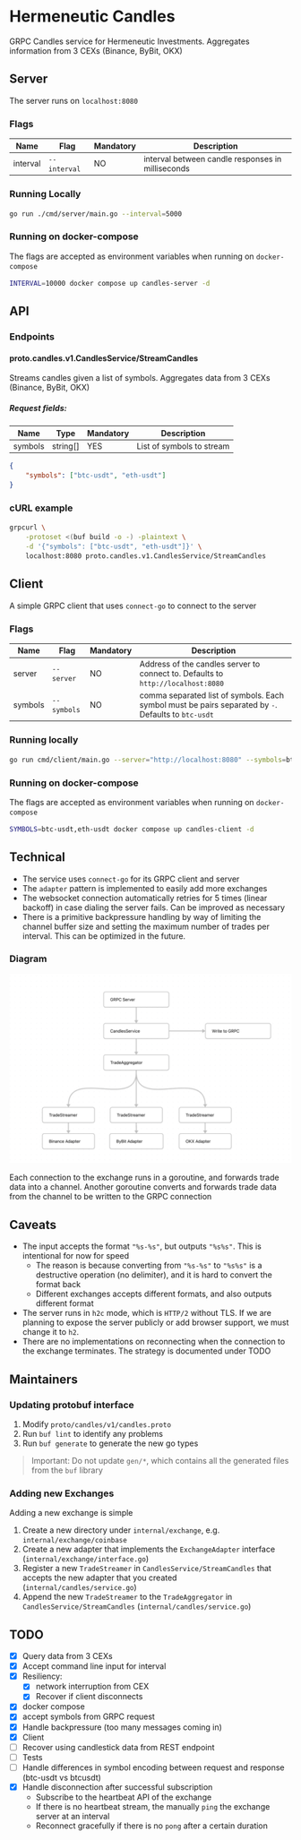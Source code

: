 # Hermeneutic Candles

GRPC Candles service for Hermeneutic Investments. Aggregates information from 3 CEXs (Binance, ByBit, OKX)

## Server

The server runs on `localhost:8080`

### Flags

| Name     | Flag         | Mandatory | Description                                       |
| -------- | ------------ | --------- | ------------------------------------------------- |
| interval | `--interval` | NO        | interval between candle responses in milliseconds |


### Running Locally

```sh
go run ./cmd/server/main.go --interval=5000
```

### Running on docker-compose

The flags are accepted as environment variables when running on `docker-compose`

```sh
INTERVAL=10000 docker compose up candles-server -d
```

## API

### Endpoints

#### proto.candles.v1.CandlesService/StreamCandles

Streams candles given a list of symbols. Aggregates data from 3 CEXs (Binance, ByBit, OKX)

##### Request fields:

| Name    | Type     | Mandatory | Description               |
| ------- | -------- | --------- | ------------------------- |
| symbols | string[] | YES       | List of symbols to stream |


```json
{
    "symbols": ["btc-usdt", "eth-usdt"]
}
```

### cURL example

```sh
grpcurl \
    -protoset <(buf build -o -) -plaintext \
    -d '{"symbols": ["btc-usdt", "eth-usdt"]}' \
    localhost:8080 proto.candles.v1.CandlesService/StreamCandles
```

## Client

A simple GRPC client that uses `connect-go` to connect to the server

### Flags

| Name    | Flag        | Mandatory | Description                                                                                         |
| ------- | ----------- | --------- | --------------------------------------------------------------------------------------------------- |
| server  | `--server`  | NO        | Address of the candles server to connect to. Defaults to `http://localhost:8080`                    |
| symbols | `--symbols` | NO        | comma separated list of symbols. Each symbol must be pairs separated by `-`. Defaults to `btc-usdt` |

### Running locally

```sh
go run cmd/client/main.go --server="http://localhost:8080" --symbols=btc-usdt,eth-usdt
```

### Running on docker-compose

The flags are accepted as environment variables when running on `docker-compose`

```sh
SYMBOLS=btc-usdt,eth-usdt docker compose up candles-client -d
```

## Technical

- The service uses `connect-go` for its GRPC client and server
- The `adapter` pattern is implemented to easily add more exchanges
- The websocket connection automatically retries for 5 times (linear backoff) in case dialing the server fails. Can be improved as necessary
- There is a primitive backpressure handling by way of limiting the channel buffer size and setting the maximum number of trades per interval. This can be optimized in the future.

### Diagram

![Diagram](docs/diagram-1.png)

Each connection to the exchange runs in a goroutine, and forwards trade data into a channel. Another goroutine converts and forwards trade data from the channel to be written to the GRPC connection

## Caveats

- The input accepts the format `"%s-%s"`, but outputs `"%s%s"`. This is intentional for now for speed
    - The reason is because converting from `"%s-%s"` to `"%s%s"` is a destructive operation (no delimiter), and it is hard to convert the format back
    - Different exchanges accepts different formats, and also outputs different format
- The server runs in `h2c` mode, which is `HTTP/2` without TLS. If we are planning to expose the server publicly or add browser support, we must change it to `h2`.
- There are no implementations on reconnecting when the connection to the exchange terminates. The strategy is documented under TODO

## Maintainers

### Updating protobuf interface

1. Modify `proto/candles/v1/candles.proto`
2. Run `buf lint` to identify any problems
3. Run `buf generate` to generate the new go types

> Important: Do not update `gen/*`, which contains all the generated files from the `buf` library

### Adding new Exchanges

Adding a new exchange is simple

1. Create a new directory under `internal/exchange`, e.g. `internal/exchange/coinbase`
2. Create a new adapter that implements the `ExchangeAdapter` interface (`internal/exchange/interface.go`)
3. Register a new `TradeStreamer` in `CandlesService/StreamCandles` that accepts the new adapter that you created (`internal/candles/service.go`)
4. Append the new `TradeStreamer` to the `TradeAggregator` in `CandlesService/StreamCandles` (`internal/candles/service.go`)

## TODO
- [x] Query data from 3 CEXs
- [x] Accept command line input for interval
- [x] Resiliency:
    - [x] network interruption from CEX
    - [x] Recover if client disconnects
- [x] docker compose
- [x] accept symbols from GRPC request
- [x] Handle backpressure (too many messages coming in)
- [x] Client
- [ ] Recover using candlestick data from REST endpoint
- [ ] Tests
- [ ] Handle differences in symbol encoding between request and response (btc-usdt vs btcusdt)
- [x] Handle disconnection after successful subscription
    - Subscribe to the heartbeat API of the exchange
    - If there is no heartbeat stream, the manually `ping` the exchange server at an interval
    - Reconnect gracefully if there is no `pong` after a certain duration
